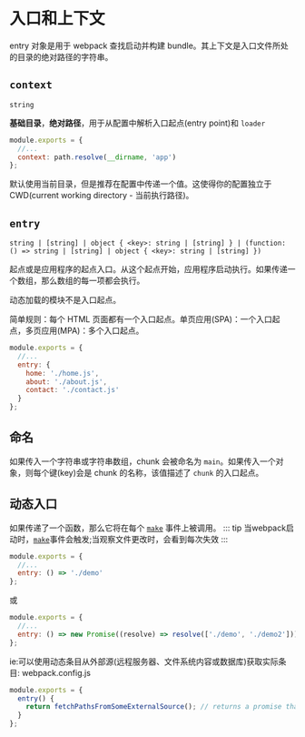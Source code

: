 # 入口和上下文
entry 对象是用于 webpack 查找启动并构建 bundle。其上下文是入口文件所处的目录的绝对路径的字符串。

## `context`
`string`

**基础目录**，**绝对路径**，用于从配置中解析入口起点(entry point)和 `loader`
``` js
module.exports = {
  //...
  context: path.resolve(__dirname, 'app')
};
```
默认使用当前目录，但是推荐在配置中传递一个值。这使得你的配置独立于 CWD(current working directory - 当前执行路径)。



## `entry`
`string | [string] | object { <key>: string | [string] } | (function: () => string | [string] | object { <key>: string | [string] })`

起点或是应用程序的起点入口。从这个起点开始，应用程序启动执行。如果传递一个数组，那么数组的每一项都会执行。

动态加载的模块不是入口起点。

简单规则：每个 HTML 页面都有一个入口起点。单页应用(SPA)：一个入口起点，多页应用(MPA)：多个入口起点。
``` js
module.exports = {
  //...
  entry: {
    home: './home.js',
    about: './about.js',
    contact: './contact.js'
  }
};
```

## 命名 
如果传入一个字符串或字符串数组，chunk 会被命名为 `main`。如果传入一个对象，则每个键(key)会是 chunk 的名称，该值描述了 `chunk` 的入口起点。

## 动态入口 
如果传递了一个函数，那么它将在每个 [`make`](../api/compiler-hooks/#make) 事件上被调用。
::: tip
当webpack启动时，[`make`](../api/compiler-hooks/#make)事件会触发;当观察文件更改时，会看到每次失效
:::
``` js
module.exports = {
  //...
  entry: () => './demo'
};
```
或
``` js
module.exports = {
  //...
  entry: () => new Promise((resolve) => resolve(['./demo', './demo2']))
};
```
ie:可以使用动态条目从外部源(远程服务器、文件系统内容或数据库)获取实际条目:
webpack.config.js
``` js
module.exports = {
  entry() {
    return fetchPathsFromSomeExternalSource(); // returns a promise that will be resolved with something like ['src/main-layout.js', 'src/admin-layout.js']
  }
};
```